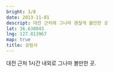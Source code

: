 ```yaml
---
bright: 3/8
date: 2013-11-01
descript: 대전 근처에 그나마 괜찮게 볼만한 곳
lat: 36.630043
lng: 127.813967
map: true
title: 공림사
---
```


대전 근처 1시간 내외로 그나마 볼만한 곳.
